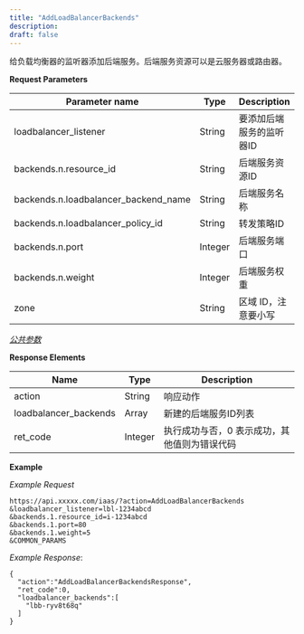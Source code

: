 ```yaml
---
title: "AddLoadBalancerBackends"
description: 
draft: false
---
```




给负载均衡器的监听器添加后端服务。后端服务资源可以是云服务器或路由器。

**Request Parameters**

| Parameter name | Type | Description | Required |
| --- | --- | --- | --- |
| loadbalancer_listener | String | 要添加后端服务的监听器ID | Yes |
| backends.n.resource_id | String | 后端服务资源ID | Yes |
| backends.n.loadbalancer_backend_name | String | 后端服务名称 | No |
| backends.n.loadbalancer_policy_id | String | 转发策略ID | No |
| backends.n.port | Integer | 后端服务端口 | Yes |
| backends.n.weight | Integer | 后端服务权重 | Yes |
| zone | String | 区域 ID，注意要小写 | Yes |

[_公共参数_](../../../parameters/)

**Response Elements**

| Name | Type | Description |
| --- | --- | --- |
| action | String | 响应动作 |
| loadbalancer_backends | Array | 新建的后端服务ID列表 |
| ret_code | Integer | 执行成功与否，0 表示成功，其他值则为错误代码 |

**Example**

_Example Request_

```
https://api.xxxxx.com/iaas/?action=AddLoadBalancerBackends
&loadbalancer_listener=lbl-1234abcd
&backends.1.resource_id=i-1234abcd
&backends.1.port=80
&backends.1.weight=5
&COMMON_PARAMS
```

_Example Response_:

```
{
  "action":"AddLoadBalancerBackendsResponse",
  "ret_code":0,
  "loadbalancer_backends":[
    "lbb-ryv8t68q"
  ]
}
```
